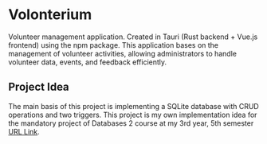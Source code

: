 # Volonterium
Volunteer management application. Created in Tauri (Rust backend + Vue.js frontend) using the npm package. This application bases on the management of volunteer activities, allowing administrators to handle volunteer data, events, and feedback efficiently.

## Project Idea
The main basis of this project is implementing a SQLite database with CRUD operations and two triggers. This project is my own implementation idea for the mandatory project of Databases 2 course at my 3rd year, 5th semester [URL Link](https://nastava.foi.hr/course/214493/2022-2023). 
